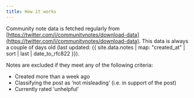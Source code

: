 ```yaml
---
title: How it works
---
```


Community note data is fetched regularly from [https://twitter.com/i/communitynotes/download-data](https://twitter.com/i/communitynotes/download-data). This data is always a couple of days old (last updated: <span class="timestamp">{{ site.data.notes | map: "created_at" | sort | last | date_to_rfc822 }}</span>).

Notes are excluded if they meet any of the following criteria:

* Created more than a week ago
* Classifying the post as ‘not misleading’ (i.e. in support of the post)
* Currently rated ‘unhelpful’
